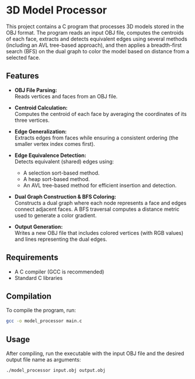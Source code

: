# 3D Model Processor

This project contains a C program that processes 3D models stored in the OBJ format. The program reads an input OBJ file, computes the centroids of each face, extracts and detects equivalent edges using several methods (including an AVL tree-based approach), and then applies a breadth-first search (BFS) on the dual graph to color the model based on distance from a selected face.

## Features

- **OBJ File Parsing:**  
  Reads vertices and faces from an OBJ file.
  
- **Centroid Calculation:**  
  Computes the centroid of each face by averaging the coordinates of its three vertices.
  
- **Edge Generalization:**  
  Extracts edges from faces while ensuring a consistent ordering (the smaller vertex index comes first).
  
- **Edge Equivalence Detection:**  
  Detects equivalent (shared) edges using:
  - A selection sort-based method.
  - A heap sort-based method.
  - An AVL tree-based method for efficient insertion and detection.
  
- **Dual Graph Construction & BFS Coloring:**  
  Constructs a dual graph where each node represents a face and edges connect adjacent faces. A BFS traversal computes a distance metric used to generate a color gradient.
  
- **Output Generation:**  
  Writes a new OBJ file that includes colored vertices (with RGB values) and lines representing the dual edges.

## Requirements

- A C compiler (GCC is recommended)
- Standard C libraries

## Compilation

To compile the program, run:

```bash
gcc -o model_processor main.c
```

## Usage
After compiling, run the executable with the input OBJ file and the desired output file name as arguments:

```bash
./model_processor input.obj output.obj
```
